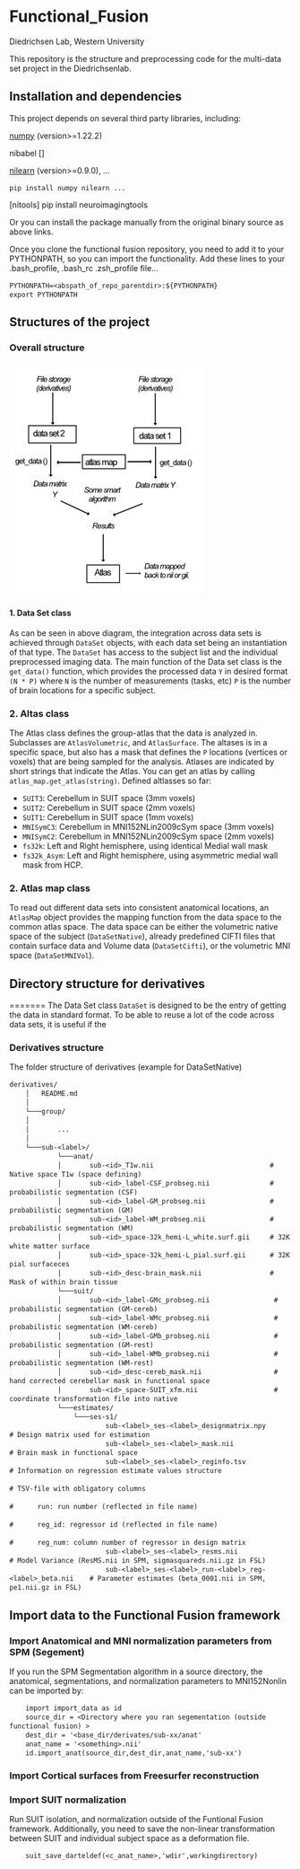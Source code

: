 # Functional_Fusion
Diedrichsen Lab, Western University

This repository is the structure and preprocessing code for the multi-data set project in the Diedrichsenlab.

## Installation and dependencies
This project depends on several third party libraries, including:

[numpy](https://numpy.org/) (version>=1.22.2)

nibabel []

[nilearn](https://nilearn.github.io/stable/index.html) (version>=0.9.0), ...

	pip install numpy nilearn ...

[nitools]
    pip install neuroimagingtools

Or you can install the package manually from the original binary source as above links.

Once you clone the functional fusion repository, you need to add it to your PYTHONPATH, so you can import the functionality. Add these lines to your .bash_profile, .bash_rc .zsh_profile file... 

```
PYTHONPATH=<abspath_of_repo_parentdir>:${PYTHONPATH}
export PYTHONPATH
```


## Structures of the project
### Overall structure
![ScreenShot](docs/data_flow.png)

#### 1. Data Set class
As can be seen in above diagram, the integration across data sets is achieved through  `DataSet` objects, with each data set being an instantiation of that type. The `DataSet` has access to the subject list and the individual preprocessed imaging data. The main function of the Data set class is the  `get_data()` function, which provides the
processed data `Y` in desired format `(N * P)` where `N` is the number of measurements (tasks, etc) `P` is the number of brain locations for a specific subject.

### 2. Altas class
The Atlas class defines the group-atlas that the data is analyzed in. Subclasses are `AtlasVolumetric`, and `AtlasSurface`. The altases is in a specific space, but also has a mask that defines the `P` locations (vertices or voxels) that are being sampled for the analysis. Atlases are indicated by short strings that indicate the Atlas. You can get an atlas by calling `atlas_map.get_atlas(string)`. Defined altlasses so far:

* `SUIT3`:  Cerebellum in SUIT space (3mm voxels)
* `SUIT2`:  Cerebellum in SUIT space (2mm voxels)
* `SUIT1`:  Cerebellum in SUIT space (1mm voxels)
* `MNISymC3`: Cerebellum in MNI152NLin2009cSym space (3mm voxels)
* `MNISymC2`: Cerebellum in MNI152NLin2009cSym space (2mm voxels)
* `fs32k`: Left and Right hemisphere, using identical Medial wall mask 
* `fs32k_Asym`: Left and Right hemisphere, using asymmetric medial wall mask from HCP. 

### 2. Atlas map class
To read out different data sets into consistent anatomical locations, an `AtlasMap` object provides the mapping function from the data space to the common atlas space. The data space can be either the volumetric native space of the subject (`DataSetNative`), already predefined CIFTI files that contain surface data and Volume data (`DataSetCifti`), or the volumetric MNI space (`DataSetMNIVol`). 

## Directory structure for derivatives
=======
The Data Set class `DataSet` is designed to be the entry of getting the data in standard format. To be able to reuse a lot of the code across data sets, it is useful if the

### Derivatives structure

The folder structure of derivatives (example for DataSetNative)

    derivatives/
        │   README.md
        │
        └───group/
        │
        │       ...
        │
        └───sub-<label>/
                └───anat/
                │       sub-<id>_T1w.nii                             # Native space T1w (space defining)
                │       sub-<id>_label-CSF_probseg.nii               # probabilistic segmentation (CSF)
                │       sub-<id>_label-GM_probseg.nii                # probabilistic segmentation (GM)
                │       sub-<id>_label-WM_probseg.nii                # probabilistic segmentation (WM)
                │       sub-<id>_space-32k_hemi-L_white.surf.gii     # 32K white matter surface
                │       sub-<id>_space-32k_hemi-L_pial.surf.gii      # 32K pial surfaceces
                |       sub-<id>_desc-brain_mask.nii                 # Mask of within brain tissue
                └───suit/
                │       sub-<id>_label-GMc_probseg.nii                # probabilistic segmentation (GM-cereb)
                │       sub-<id>_label-WMc_probseg.nii                # probabilistic segmentation (WM-cereb)
                │       sub-<id>_label-GMb_probseg.nii                # probabilistic segmentation (GM-rest)
                │       sub-<id>_label-WMb_probseg.nii                # probabilistic segmentation (WM-rest)
                │       sub-<id>_desc-cereb_mask.nii                  # hand corrected cerebellar mask in functional space               
                |       sub-<id>_space-SUIT_xfm.nii                   # coordinate transformation file into native
                └───estimates/
        			└───ses-s1/
                            sub-<label>_ses-<label>_designmatrix.npy                    # Design matrix used for estimation
                            sub-<label>_ses-<label>_mask.nii                            # Brain mask in functional space
                            sub-<label>_ses-<label>_reginfo.tsv                         # Information on regression estimate values structure
                                                                                        # TSV-file with obligatory columns
                                                                                        #      run: run number (reflected in file name)
                                                                                        #      reg_id: regressor id (reflected in file name)
                                                                                        #      reg_num: column number of regressor in design matrix
                            sub-<label>_ses-<label>_resms.nii                           # Model Variance (ResMS.nii in SPM, sigmasquareds.nii.gz in FSL)
                            sub-<label>_ses-<label>_run-<label>_reg-<label>_beta.nii    # Parameter estimates (beta_0001.nii in SPM, pe1.nii.gz in FSL)


## Import data to the Functional Fusion framework
### Import Anatomical and MNI normalization parameters from SPM (Segement)
If you run the SPM Segmentation algorithm in a source directory, the anatomical, segmentations, and normalization parameters to MNI152Nonlin can be imported by: 
```
    import import_data as id
    source_dir = <Directory where you ran segementation (outside functional fusion) >
    dest_dir = '<base_dir/derivates/sub-xx/anat'
    anat_name = '<something>.nii' 
    id.import_anat(source_dir,dest_dir,anat_name,'sub-xx') 
```
### Import Cortical surfaces from Freesurfer reconstruction 
### Import SUIT normalization
Run SUIT isolation, and normalization outside of the Funtional Fusion framework. Additionally, you need to save the non-linear transformation between SUIT and individual subject space as a deformation file. 

```
    suit_save_darteldef(<c_anat_name>,'wdir',workingdirectory)
```
